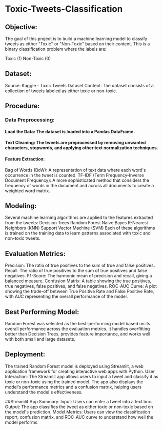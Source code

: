 # Toxic-Tweets-Classification
## Objective:
The goal of this project is to build a machine learning model to classify tweets as either "Toxic" or "Non-Toxic" based on their content. This is a binary classification problem where the labels are:

Toxic (1)
Non-Toxic (0)

## Dataset:
Source: Kaggle - Toxic Tweets Dataset
Content: The dataset consists of a collection of tweets labeled as either toxic or non-toxic.

## Procedure:
### Data Preprocessing:

#### Load the Data: The dataset is loaded into a Pandas DataFrame.
#### Text Cleaning: The tweets are preprocessed by removing unwanted characters, stopwords, and applying other text normalization techniques.
#### Feature Extraction:
Bag of Words (BoW): A representation of text data where each word's occurrence in the tweet is counted.
TF-IDF (Term Frequency-Inverse Document Frequency): A more sophisticated method that considers the frequency of words in the document and across all documents to create a weighted word matrix.

## Modeling:
Several machine learning algorithms are applied to the features extracted from the tweets:
Decision Trees
Random Forest
Naive Bayes
K-Nearest Neighbors (KNN)
Support Vector Machine (SVM)
Each of these algorithms is trained on the training data to learn patterns associated with toxic and non-toxic tweets.

## Evaluation Metrics:
Precision: The ratio of true positives to the sum of true and false positives.
Recall: The ratio of true positives to the sum of true positives and false negatives.
F1-Score: The harmonic mean of precision and recall, giving a balanced measure.
Confusion Matrix: A table showing the true positives, true negatives, false positives, and false negatives.
ROC-AUC Curve: A plot showing the trade-off between True Positive Rate and False Positive Rate, with AUC representing the overall performance of the model.

## Best Performing Model:
Random Forest was selected as the best-performing model based on its overall performance across the evaluation metrics. It handles overfitting better than Decision Trees, provides feature importance, and works well with both small and large datasets.

## Deployment:
The trained Random Forest model is deployed using Streamlit, a web application framework for creating interactive web apps with Python.
User Interaction: The Streamlit app allows users to input a tweet and classify it as toxic or non-toxic using the trained model.
The app also displays the model's performance metrics and a confusion matrix, helping users understand the model's effectiveness.

##Streamlit App Summary:
Input: Users can enter a tweet into a text box.
Output: The app classifies the tweet as either toxic or non-toxic based on the model's prediction.
Model Metrics: Users can view the classification report, confusion matrix, and ROC-AUC curve to understand how well the model performs.
